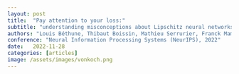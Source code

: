 ```yaml
---
layout: post
title:  "Pay attention to your loss:"
subtitle: "understanding misconceptions about Lipschitz neural networks"
authors: "Louis Béthune, Thibaut Boissin, Mathieu Serrurier, Franck Mamalet, Corentin Friedrich, Alberto Gonzalez-Sanz"
conference: "Neural Information Processing Systems (NeurIPS), 2022"
date:   2022-11-28
categories: [articles]
image: /assets/images/vonkoch.png
---
```


